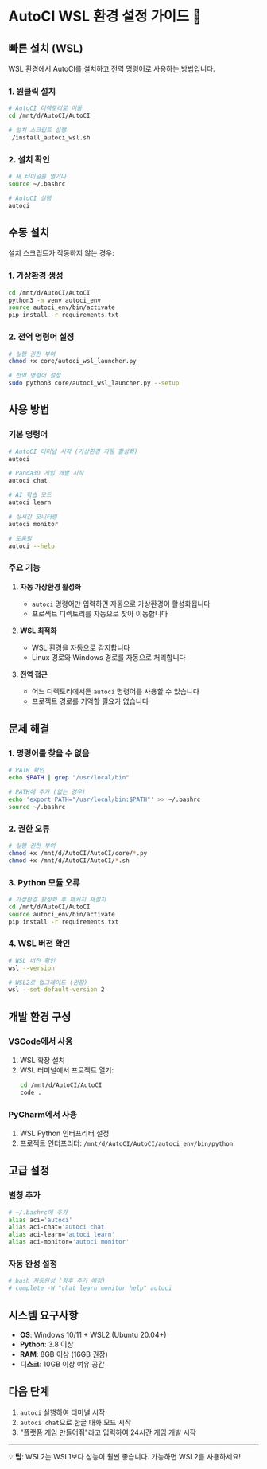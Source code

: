 # AutoCI WSL 환경 설정 가이드 🐧

## 빠른 설치 (WSL)

WSL 환경에서 AutoCI를 설치하고 전역 명령어로 사용하는 방법입니다.

### 1. 원클릭 설치

```bash
# AutoCI 디렉토리로 이동
cd /mnt/d/AutoCI/AutoCI

# 설치 스크립트 실행
./install_autoci_wsl.sh
```

### 2. 설치 확인

```bash
# 새 터미널을 열거나
source ~/.bashrc

# AutoCI 실행
autoci
```

## 수동 설치

설치 스크립트가 작동하지 않는 경우:

### 1. 가상환경 생성

```bash
cd /mnt/d/AutoCI/AutoCI
python3 -m venv autoci_env
source autoci_env/bin/activate
pip install -r requirements.txt
```

### 2. 전역 명령어 설정

```bash
# 실행 권한 부여
chmod +x core/autoci_wsl_launcher.py

# 전역 명령어 설정
sudo python3 core/autoci_wsl_launcher.py --setup
```

## 사용 방법

### 기본 명령어

```bash
# AutoCI 터미널 시작 (가상환경 자동 활성화)
autoci

# Panda3D 게임 개발 시작
autoci chat

# AI 학습 모드
autoci learn

# 실시간 모니터링
autoci monitor

# 도움말
autoci --help
```

### 주요 기능

1. **자동 가상환경 활성화**
   - `autoci` 명령어만 입력하면 자동으로 가상환경이 활성화됩니다
   - 프로젝트 디렉토리를 자동으로 찾아 이동합니다

2. **WSL 최적화**
   - WSL 환경을 자동으로 감지합니다
   - Linux 경로와 Windows 경로를 자동으로 처리합니다

3. **전역 접근**
   - 어느 디렉토리에서든 `autoci` 명령어를 사용할 수 있습니다
   - 프로젝트 경로를 기억할 필요가 없습니다

## 문제 해결

### 1. 명령어를 찾을 수 없음

```bash
# PATH 확인
echo $PATH | grep "/usr/local/bin"

# PATH에 추가 (없는 경우)
echo 'export PATH="/usr/local/bin:$PATH"' >> ~/.bashrc
source ~/.bashrc
```

### 2. 권한 오류

```bash
# 실행 권한 부여
chmod +x /mnt/d/AutoCI/AutoCI/core/*.py
chmod +x /mnt/d/AutoCI/AutoCI/*.sh
```

### 3. Python 모듈 오류

```bash
# 가상환경 활성화 후 패키지 재설치
cd /mnt/d/AutoCI/AutoCI
source autoci_env/bin/activate
pip install -r requirements.txt
```

### 4. WSL 버전 확인

```bash
# WSL 버전 확인
wsl --version

# WSL2로 업그레이드 (권장)
wsl --set-default-version 2
```

## 개발 환경 구성

### VSCode에서 사용

1. WSL 확장 설치
2. WSL 터미널에서 프로젝트 열기:
   ```bash
   cd /mnt/d/AutoCI/AutoCI
   code .
   ```

### PyCharm에서 사용

1. WSL Python 인터프리터 설정
2. 프로젝트 인터프리터: `/mnt/d/AutoCI/AutoCI/autoci_env/bin/python`

## 고급 설정

### 별칭 추가

```bash
# ~/.bashrc에 추가
alias aci='autoci'
alias aci-chat='autoci chat'
alias aci-learn='autoci learn'
alias aci-monitor='autoci monitor'
```

### 자동 완성 설정

```bash
# bash 자동완성 (향후 추가 예정)
# complete -W "chat learn monitor help" autoci
```

## 시스템 요구사항

- **OS**: Windows 10/11 + WSL2 (Ubuntu 20.04+)
- **Python**: 3.8 이상
- **RAM**: 8GB 이상 (16GB 권장)
- **디스크**: 10GB 이상 여유 공간

## 다음 단계

1. `autoci` 실행하여 터미널 시작
2. `autoci chat`으로 한글 대화 모드 시작
3. "플랫폼 게임 만들어줘"라고 입력하여 24시간 게임 개발 시작

---

💡 **팁**: WSL2는 WSL1보다 성능이 훨씬 좋습니다. 가능하면 WSL2를 사용하세요!